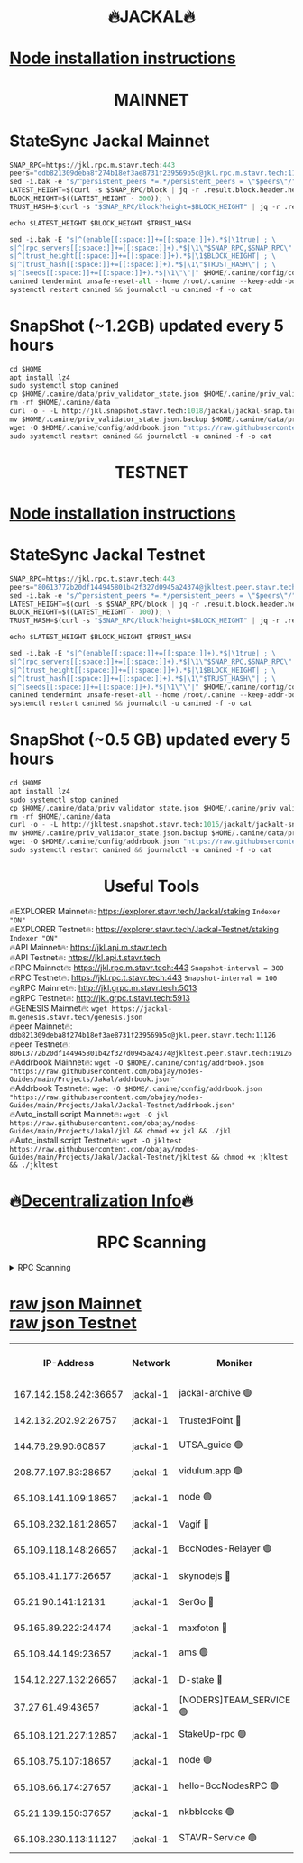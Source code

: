 <h1 align="center"> 🔥JACKAL🔥</h1>

[Node installation instructions](https://github.com/obajay/nodes-Guides/tree/main/Projects/Jakal)
=

<h1 align="center"> MAINNET</h1>

# StateSync Jackal Mainnet
```python
SNAP_RPC=https://jkl.rpc.m.stavr.tech:443
peers="ddb821309deba8f274b18ef3ae8731f239569b5c@jkl.rpc.m.stavr.tech:11126"
sed -i.bak -e "s/^persistent_peers *=.*/persistent_peers = \"$peers\"/" $HOME/.canine/config/config.toml
LATEST_HEIGHT=$(curl -s $SNAP_RPC/block | jq -r .result.block.header.height); \
BLOCK_HEIGHT=$((LATEST_HEIGHT - 500)); \
TRUST_HASH=$(curl -s "$SNAP_RPC/block?height=$BLOCK_HEIGHT" | jq -r .result.block_id.hash)

echo $LATEST_HEIGHT $BLOCK_HEIGHT $TRUST_HASH

sed -i.bak -E "s|^(enable[[:space:]]+=[[:space:]]+).*$|\1true| ; \
s|^(rpc_servers[[:space:]]+=[[:space:]]+).*$|\1\"$SNAP_RPC,$SNAP_RPC\"| ; \
s|^(trust_height[[:space:]]+=[[:space:]]+).*$|\1$BLOCK_HEIGHT| ; \
s|^(trust_hash[[:space:]]+=[[:space:]]+).*$|\1\"$TRUST_HASH\"| ; \
s|^(seeds[[:space:]]+=[[:space:]]+).*$|\1\"\"|" $HOME/.canine/config/config.toml
canined tendermint unsafe-reset-all --home /root/.canine --keep-addr-book
systemctl restart canined && journalctl -u canined -f -o cat
```
# SnapShot (~1.2GB) updated every 5 hours
```python
cd $HOME
apt install lz4
sudo systemctl stop canined
cp $HOME/.canine/data/priv_validator_state.json $HOME/.canine/priv_validator_state.json.backup
rm -rf $HOME/.canine/data
curl -o - -L http://jkl.snapshot.stavr.tech:1018/jackal/jackal-snap.tar.lz4 | lz4 -c -d - | tar -x -C $HOME/.canine --strip-components 2
mv $HOME/.canine/priv_validator_state.json.backup $HOME/.canine/data/priv_validator_state.json
wget -O $HOME/.canine/config/addrbook.json "https://raw.githubusercontent.com/obajay/nodes-Guides/main/Projects/Jakal/addrbook.json"
sudo systemctl restart canined && journalctl -u canined -f -o cat
```

<h1 align="center"> TESTNET</h1>

[Node installation instructions](https://github.com/obajay/nodes-Guides/tree/main/Projects/Jakal/Jackal-Testnet)
=

# StateSync Jackal Testnet
```python
SNAP_RPC=https://jkl.rpc.t.stavr.tech:443
peers="80613772b20df144945801b42f327d0945a24374@jkltest.peer.stavr.tech:19126"
sed -i.bak -e "s/^persistent_peers *=.*/persistent_peers = \"$peers\"/" $HOME/.canine/config/config.toml
LATEST_HEIGHT=$(curl -s $SNAP_RPC/block | jq -r .result.block.header.height); \
BLOCK_HEIGHT=$((LATEST_HEIGHT - 100)); \
TRUST_HASH=$(curl -s "$SNAP_RPC/block?height=$BLOCK_HEIGHT" | jq -r .result.block_id.hash)

echo $LATEST_HEIGHT $BLOCK_HEIGHT $TRUST_HASH

sed -i.bak -E "s|^(enable[[:space:]]+=[[:space:]]+).*$|\1true| ; \
s|^(rpc_servers[[:space:]]+=[[:space:]]+).*$|\1\"$SNAP_RPC,$SNAP_RPC\"| ; \
s|^(trust_height[[:space:]]+=[[:space:]]+).*$|\1$BLOCK_HEIGHT| ; \
s|^(trust_hash[[:space:]]+=[[:space:]]+).*$|\1\"$TRUST_HASH\"| ; \
s|^(seeds[[:space:]]+=[[:space:]]+).*$|\1\"\"|" $HOME/.canine/config/config.toml
canined tendermint unsafe-reset-all --home /root/.canine --keep-addr-book
systemctl restart canined && journalctl -u canined -f -o cat
```
# SnapShot (~0.5 GB) updated every 5 hours
```python
cd $HOME
apt install lz4
sudo systemctl stop canined
cp $HOME/.canine/data/priv_validator_state.json $HOME/.canine/priv_validator_state.json.backup
rm -rf $HOME/.canine/data
curl -o - -L http://jkltest.snapshot.stavr.tech:1015/jackalt/jackalt-snap.tar.lz4 | lz4 -c -d - | tar -x -C $HOME/.canine --strip-components 2
mv $HOME/.canine/priv_validator_state.json.backup $HOME/.canine/data/priv_validator_state.json
wget -O $HOME/.canine/config/addrbook.json "https://raw.githubusercontent.com/obajay/nodes-Guides/main/Projects/Jakal/Jackal-Testnet/addrbook.json"
sudo systemctl restart canined && journalctl -u canined -f -o cat
```

 <h1 align="center"> Useful Tools</h1>

🔥EXPLORER Mainnet🔥:      https://explorer.stavr.tech/Jackal/staking		        `Indexer "ON"` \
🔥EXPLORER Testnet🔥:      https://explorer.stavr.tech/Jackal-Testnet/staking     `Indexer "ON"` \
🔥API Mainnet🔥: 			 		 https://jkl.api.m.stavr.tech \
🔥API Testnet🔥: 			 		 https://jkl.api.t.stavr.tech \
🔥RPC Mainnet🔥:           https://jkl.rpc.m.stavr.tech:443              `Snapshot-interval = 300` \
🔥RPC Testnet🔥:           https://jkl.rpc.t.stavr.tech:443              `Snapshot-interval = 100` \
🔥gRPC Mainnet🔥:          http://jkl.grpc.m.stavr.tech:5013 \
🔥gRPC Testnet🔥:          http://jkl.grpc.t.stavr.tech:5913 \
🔥GENESIS Mainnet🔥:    `wget https://jackal-m.genesis.stavr.tech/genesis.json` \
🔥peer Mainnet🔥:					 `ddb821309deba8f274b18ef3ae8731f239569b5c@jkl.peer.stavr.tech:11126` \
🔥peer Testnet🔥:					 `80613772b20df144945801b42f327d0945a24374@jkltest.peer.stavr.tech:19126` \
🔥Addrbook Mainnet🔥:    ```wget -O $HOME/.canine/config/addrbook.json "https://raw.githubusercontent.com/obajay/nodes-Guides/main/Projects/Jakal/addrbook.json"``` \
🔥Addrbook Testnet🔥:    ```wget -O $HOME/.canine/config/addrbook.json "https://raw.githubusercontent.com/obajay/nodes-Guides/main/Projects/Jakal/Jackal-Testnet/addrbook.json"``` \
🔥Auto_install script Mainnet🔥: ```wget -O jkl https://raw.githubusercontent.com/obajay/nodes-Guides/main/Projects/Jakal/jkl && chmod +x jkl && ./jkl``` \
🔥Auto_install script Testnet🔥: ```wget -O jkltest https://raw.githubusercontent.com/obajay/nodes-Guides/main/Projects/Jakal/Jackal-Testnet/jkltest && chmod +x jkltest && ./jkltest```

🔥[Decentralization Info](https://github.com/obajay/StateSync-snapshots/tree/main/Projects/Jackal/Decentralization)🔥
=

<h1 align="center"> RPC Scanning</h1>

<details>
<summary>RPC Scanning</summary>

<h2 align="center"> We scan nodes in real time every 4 hours. And we provide the final result of RPC endpoints.
We cannot influence the operation of these nodes in any way. </h2>


```python
If Voting Power is higher than 0 --> then the Node is a validator of the network and may be subject to attack and be a potential threat to the chain.
```
```python
We marked such validators with a red symbol
```

</details>

[raw json Mainnet](https://rpc-check.jaclalm.stavr.tech/jaclalm/rpc-jaclalm-result.json) \
[raw json Testnet](https://github.com/obajay/StateSync-snapshots/tree/main/Projects/Jackal/Rpc-Check-Testnet)
=

<table><tr><th>IP-Address</th><th>Network</th><th>Moniker</th><th>Latest Block Height</th><th>Earliest Block Height</th><th>Catching Up</th><th>Tx Index</th><th>Voting Power</th><th>Scan Time</th></tr><tr><td>167.142.158.242:36657</td><td>jackal-1</td><td>jackal-archive 🟢</td><td>6653498</td><td>2770293</td><td>False</td><td>on</td><td>0</td><td>2024-02-27T07:16:25.589050616UTC</td></tr><tr><td>142.132.202.92:26757</td><td>jackal-1</td><td>TrustedPoint 🔴</td><td>6653492</td><td>6129401</td><td>False</td><td>on</td><td>291222</td><td>2024-02-27T07:15:44.384023258UTC</td></tr><tr><td>144.76.29.90:60857</td><td>jackal-1</td><td>UTSA_guide 🟢</td><td>6653496</td><td>6280001</td><td>False</td><td>on</td><td>0</td><td>2024-02-27T07:16:12.120105160UTC</td></tr><tr><td>208.77.197.83:28657</td><td>jackal-1</td><td>vidulum.app 🟢</td><td>6653498</td><td>6296001</td><td>False</td><td>on</td><td>0</td><td>2024-02-27T07:16:24.825345449UTC</td></tr><tr><td>65.108.141.109:18657</td><td>jackal-1</td><td>node 🟢</td><td>6653490</td><td>6444728</td><td>False</td><td>on</td><td>0</td><td>2024-02-27T07:15:31.252700543UTC</td></tr><tr><td>65.108.232.181:28657</td><td>jackal-1</td><td>Vagif 🔴</td><td>6653497</td><td>6462201</td><td>False</td><td>off</td><td>60003</td><td>2024-02-27T07:16:16.859958033UTC</td></tr><tr><td>65.109.118.148:26657</td><td>jackal-1</td><td>BccNodes-Relayer 🟢</td><td>6653496</td><td>6489001</td><td>False</td><td>on</td><td>0</td><td>2024-02-27T07:16:09.849277888UTC</td></tr><tr><td>65.108.41.177:26657</td><td>jackal-1</td><td>skynodejs 🔴</td><td>6653498</td><td>6509001</td><td>False</td><td>on</td><td>83703</td><td>2024-02-27T07:16:25.889805036UTC</td></tr><tr><td>65.21.90.141:12131</td><td>jackal-1</td><td>SerGo 🔴</td><td>6653491</td><td>6553491</td><td>False</td><td>off</td><td>51100</td><td>2024-02-27T07:15:40.030316158UTC</td></tr><tr><td>95.165.89.222:24474</td><td>jackal-1</td><td>maxfoton 🔴</td><td>6653497</td><td>6553496</td><td>False</td><td>off</td><td>117661</td><td>2024-02-27T07:16:17.259213996UTC</td></tr><tr><td>65.108.44.149:23657</td><td>jackal-1</td><td>ams 🟢</td><td>6653497</td><td>6571141</td><td>False</td><td>on</td><td>0</td><td>2024-02-27T07:16:17.565838959UTC</td></tr><tr><td>154.12.227.132:26657</td><td>jackal-1</td><td>D-stake 🔴</td><td>6653489</td><td>6591001</td><td>False</td><td>off</td><td>130243</td><td>2024-02-27T07:15:28.862962930UTC</td></tr><tr><td>37.27.61.49:43657</td><td>jackal-1</td><td>[NODERS]TEAM_SERVICE 🟢</td><td>6653489</td><td>6591201</td><td>False</td><td>on</td><td>0</td><td>2024-02-27T07:15:26.132274480UTC</td></tr><tr><td>65.108.121.227:12857</td><td>jackal-1</td><td>StakeUp-rpc 🟢</td><td>6653492</td><td>6604001</td><td>False</td><td>on</td><td>0</td><td>2024-02-27T07:15:44.682695499UTC</td></tr><tr><td>65.108.75.107:18657</td><td>jackal-1</td><td>node 🟢</td><td>6653494</td><td>6616732</td><td>False</td><td>on</td><td>0</td><td>2024-02-27T07:15:59.350159581UTC</td></tr><tr><td>65.108.66.174:27657</td><td>jackal-1</td><td>hello-BccNodesRPC 🟢</td><td>6653496</td><td>6628401</td><td>False</td><td>on</td><td>0</td><td>2024-02-27T07:16:12.444288483UTC</td></tr><tr><td>65.21.139.150:37657</td><td>jackal-1</td><td>nkbblocks 🟢</td><td>6653491</td><td>6639001</td><td>False</td><td>on</td><td>0</td><td>2024-02-27T07:15:37.690454933UTC</td></tr><tr><td>65.108.230.113:11127</td><td>jackal-1</td><td>STAVR-Service 🟢</td><td>6653497</td><td>6653301</td><td>False</td><td>on</td><td>0</td><td>2024-02-27T07:16:19.919067078UTC</td></tr></table>
